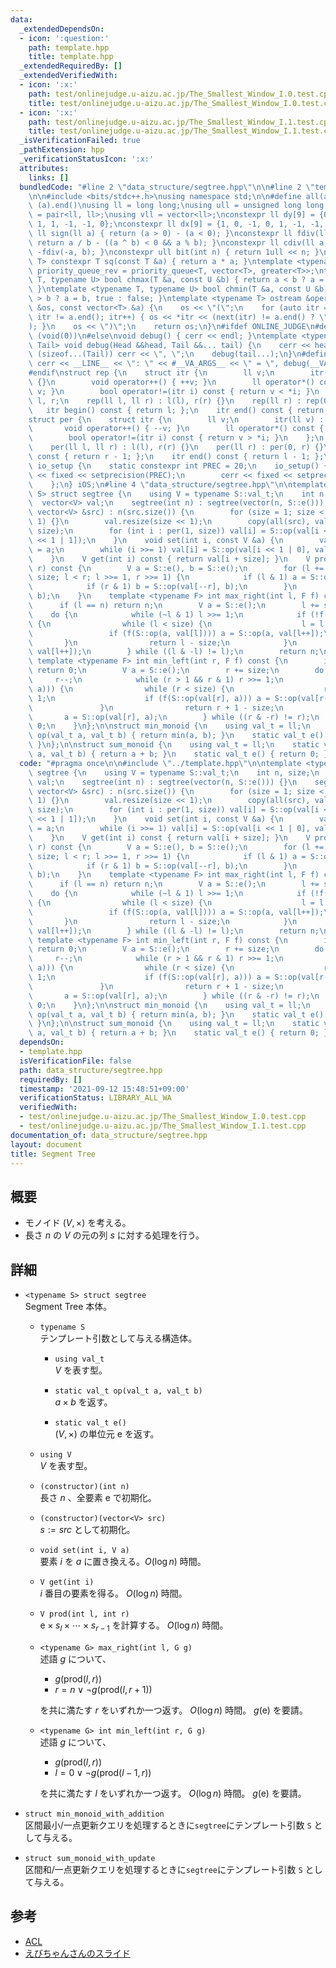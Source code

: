 ```yaml
---
data:
  _extendedDependsOn:
  - icon: ':question:'
    path: template.hpp
    title: template.hpp
  _extendedRequiredBy: []
  _extendedVerifiedWith:
  - icon: ':x:'
    path: test/onlinejudge.u-aizu.ac.jp/The_Smallest_Window_I.0.test.cpp
    title: test/onlinejudge.u-aizu.ac.jp/The_Smallest_Window_I.0.test.cpp
  - icon: ':x:'
    path: test/onlinejudge.u-aizu.ac.jp/The_Smallest_Window_I.1.test.cpp
    title: test/onlinejudge.u-aizu.ac.jp/The_Smallest_Window_I.1.test.cpp
  _isVerificationFailed: true
  _pathExtension: hpp
  _verificationStatusIcon: ':x:'
  attributes:
    links: []
  bundledCode: "#line 2 \"data_structure/segtree.hpp\"\n\n#line 2 \"template.hpp\"\
    \n\n#include <bits/stdc++.h>\nusing namespace std;\n\n#define all(a) (a).begin(),\
    \ (a).end()\nusing ll = long long;\nusing ull = unsigned long long;\nusing pll\
    \ = pair<ll, ll>;\nusing vll = vector<ll>;\nconstexpr ll dy[9] = {0, 1, 0, -1,\
    \ 1, 1, -1, -1, 0};\nconstexpr ll dx[9] = {1, 0, -1, 0, 1, -1, -1, 1, 0};\nconstexpr\
    \ ll sign(ll a) { return (a > 0) - (a < 0); }\nconstexpr ll fdiv(ll a, ll b) {\
    \ return a / b - ((a ^ b) < 0 && a % b); }\nconstexpr ll cdiv(ll a, ll b) { return\
    \ -fdiv(-a, b); }\nconstexpr ull bit(int n) { return 1ull << n; }\ntemplate <typename\
    \ T> constexpr T sq(const T &a) { return a * a; }\ntemplate <typename T> using\
    \ priority_queue_rev = priority_queue<T, vector<T>, greater<T>>;\ntemplate <typename\
    \ T, typename U> bool chmax(T &a, const U &b) { return a < b ? a = b, true : false;\
    \ }\ntemplate <typename T, typename U> bool chmin(T &a, const U &b) { return a\
    \ > b ? a = b, true : false; }\ntemplate <typename T> ostream &operator<<(ostream\
    \ &os, const vector<T> &a) {\n    os << \"(\";\n    for (auto itr = a.begin();\
    \ itr != a.end(); itr++) { os << *itr << (next(itr) != a.end() ? \", \" : \"\"\
    ); }\n    os << \")\";\n    return os;\n}\n#ifdef ONLINE_JUDGE\n#define dump(...)\
    \ (void(0))\n#else\nvoid debug() { cerr << endl; }\ntemplate <typename Head, typename...\
    \ Tail> void debug(Head &&head, Tail &&... tail) {\n    cerr << head;\n    if\
    \ (sizeof...(Tail)) cerr << \", \";\n    debug(tail...);\n}\n#define dump(...)\
    \ cerr << __LINE__ << \": \" << #__VA_ARGS__ << \" = \", debug(__VA_ARGS__)\n\
    #endif\nstruct rep {\n    struct itr {\n        ll v;\n        itr(ll v) : v(v)\
    \ {}\n        void operator++() { ++v; }\n        ll operator*() const { return\
    \ v; }\n        bool operator!=(itr i) const { return v < *i; }\n    };\n    ll\
    \ l, r;\n    rep(ll l, ll r) : l(l), r(r) {}\n    rep(ll r) : rep(0, r) {}\n \
    \   itr begin() const { return l; };\n    itr end() const { return r; };\n};\n\
    struct per {\n    struct itr {\n        ll v;\n        itr(ll v) : v(v) {}\n \
    \       void operator++() { --v; }\n        ll operator*() const { return v; }\n\
    \        bool operator!=(itr i) const { return v > *i; }\n    };\n    ll l, r;\n\
    \    per(ll l, ll r) : l(l), r(r) {}\n    per(ll r) : per(0, r) {}\n    itr begin()\
    \ const { return r - 1; };\n    itr end() const { return l - 1; };\n};\nstruct\
    \ io_setup {\n    static constexpr int PREC = 20;\n    io_setup() {\n        cout\
    \ << fixed << setprecision(PREC);\n        cerr << fixed << setprecision(PREC);\n\
    \    };\n} iOS;\n#line 4 \"data_structure/segtree.hpp\"\n\ntemplate <typename\
    \ S> struct segtree {\n    using V = typename S::val_t;\n    int n, size;\n  \
    \  vector<V> val;\n    segtree(int n) : segtree(vector(n, S::e())) {}\n    segtree(const\
    \ vector<V> &src) : n(src.size()) {\n        for (size = 1; size < n; size <<=\
    \ 1) {}\n        val.resize(size << 1);\n        copy(all(src), val.begin() +\
    \ size);\n        for (int i : per(1, size)) val[i] = S::op(val[i << 1 | 0], val[i\
    \ << 1 | 1]);\n    }\n    void set(int i, const V &a) {\n        val[i += size]\
    \ = a;\n        while (i >>= 1) val[i] = S::op(val[i << 1 | 0], val[i << 1 | 1]);\n\
    \    }\n    V get(int i) const { return val[i + size]; }\n    V prod(int l, int\
    \ r) const {\n        V a = S::e(), b = S::e();\n        for (l += size, r +=\
    \ size; l < r; l >>= 1, r >>= 1) {\n            if (l & 1) a = S::op(a, val[l++]);\n\
    \            if (r & 1) b = S::op(val[--r], b);\n        }\n        return S::op(a,\
    \ b);\n    }\n    template <typename F> int max_right(int l, F f) const {\n  \
    \      if (l == n) return n;\n        V a = S::e();\n        l += size;\n    \
    \    do {\n            while (~l & 1) l >>= 1;\n            if (!f(S::op(a, val[l])))\
    \ {\n                while (l < size) {\n                    l = l << 1;\n   \
    \                 if (f(S::op(a, val[l]))) a = S::op(a, val[l++]);\n         \
    \       }\n                return l - size;\n            }\n            a = S::op(a,\
    \ val[l++]);\n        } while ((l & -l) != l);\n        return n;\n    }\n   \
    \ template <typename F> int min_left(int r, F f) const {\n        if (r == 0)\
    \ return 0;\n        V a = S::e();\n        r += size;\n        do {\n       \
    \     r--;\n            while (r > 1 && r & 1) r >>= 1;\n            if (!f(S::op(val[r],\
    \ a))) {\n                while (r < size) {\n                    r = r << 1 |\
    \ 1;\n                    if (f(S::op(val[r], a))) a = S::op(val[r--], a);\n \
    \               }\n                return r + 1 - size;\n            }\n     \
    \       a = S::op(val[r], a);\n        } while ((r & -r) != r);\n        return\
    \ 0;\n    }\n};\n\nstruct min_monoid {\n    using val_t = ll;\n    static val_t\
    \ op(val_t a, val_t b) { return min(a, b); }\n    static val_t e() { return LLONG_MAX;\
    \ }\n};\n\nstruct sum_monoid {\n    using val_t = ll;\n    static val_t op(val_t\
    \ a, val_t b) { return a + b; }\n    static val_t e() { return 0; }\n};\n"
  code: "#pragma once\n\n#include \"../template.hpp\"\n\ntemplate <typename S> struct\
    \ segtree {\n    using V = typename S::val_t;\n    int n, size;\n    vector<V>\
    \ val;\n    segtree(int n) : segtree(vector(n, S::e())) {}\n    segtree(const\
    \ vector<V> &src) : n(src.size()) {\n        for (size = 1; size < n; size <<=\
    \ 1) {}\n        val.resize(size << 1);\n        copy(all(src), val.begin() +\
    \ size);\n        for (int i : per(1, size)) val[i] = S::op(val[i << 1 | 0], val[i\
    \ << 1 | 1]);\n    }\n    void set(int i, const V &a) {\n        val[i += size]\
    \ = a;\n        while (i >>= 1) val[i] = S::op(val[i << 1 | 0], val[i << 1 | 1]);\n\
    \    }\n    V get(int i) const { return val[i + size]; }\n    V prod(int l, int\
    \ r) const {\n        V a = S::e(), b = S::e();\n        for (l += size, r +=\
    \ size; l < r; l >>= 1, r >>= 1) {\n            if (l & 1) a = S::op(a, val[l++]);\n\
    \            if (r & 1) b = S::op(val[--r], b);\n        }\n        return S::op(a,\
    \ b);\n    }\n    template <typename F> int max_right(int l, F f) const {\n  \
    \      if (l == n) return n;\n        V a = S::e();\n        l += size;\n    \
    \    do {\n            while (~l & 1) l >>= 1;\n            if (!f(S::op(a, val[l])))\
    \ {\n                while (l < size) {\n                    l = l << 1;\n   \
    \                 if (f(S::op(a, val[l]))) a = S::op(a, val[l++]);\n         \
    \       }\n                return l - size;\n            }\n            a = S::op(a,\
    \ val[l++]);\n        } while ((l & -l) != l);\n        return n;\n    }\n   \
    \ template <typename F> int min_left(int r, F f) const {\n        if (r == 0)\
    \ return 0;\n        V a = S::e();\n        r += size;\n        do {\n       \
    \     r--;\n            while (r > 1 && r & 1) r >>= 1;\n            if (!f(S::op(val[r],\
    \ a))) {\n                while (r < size) {\n                    r = r << 1 |\
    \ 1;\n                    if (f(S::op(val[r], a))) a = S::op(val[r--], a);\n \
    \               }\n                return r + 1 - size;\n            }\n     \
    \       a = S::op(val[r], a);\n        } while ((r & -r) != r);\n        return\
    \ 0;\n    }\n};\n\nstruct min_monoid {\n    using val_t = ll;\n    static val_t\
    \ op(val_t a, val_t b) { return min(a, b); }\n    static val_t e() { return LLONG_MAX;\
    \ }\n};\n\nstruct sum_monoid {\n    using val_t = ll;\n    static val_t op(val_t\
    \ a, val_t b) { return a + b; }\n    static val_t e() { return 0; }\n};"
  dependsOn:
  - template.hpp
  isVerificationFile: false
  path: data_structure/segtree.hpp
  requiredBy: []
  timestamp: '2021-09-12 15:48:51+09:00'
  verificationStatus: LIBRARY_ALL_WA
  verifiedWith:
  - test/onlinejudge.u-aizu.ac.jp/The_Smallest_Window_I.0.test.cpp
  - test/onlinejudge.u-aizu.ac.jp/The_Smallest_Window_I.1.test.cpp
documentation_of: data_structure/segtree.hpp
layout: document
title: Segment Tree
---
```


## 概要
- モノイド $(V, \times)$ を考える。
- 長さ $n$ の $V$ の元の列 $s$ に対する処理を行う。

## 詳細

- `<typename S> struct segtree`  
    Segment Tree 本体。

    - `typename S`  
        テンプレート引数として与える構造体。

        - `using val_t`  
            $V$ を表す型。

        - `static val_t op(val_t a, val_t b)`  
            $a \times b$ を返す。
        
        - `static val_t e()`  
            $(V, \times)$ の単位元 $\mathrm{e}$ を返す。

    - `using V`  
        $V$ を表す型。

    - `(constructor)(int n)`  
        長さ $n$ 、全要素 $\mathrm{e}$ で初期化。

    - `(constructor)(vector<V> src)`  
        $s := src$ として初期化。

    - `void set(int i, V a)`  
        要素 $i$ を $a$ に置き換える。$O(\log n)$ 時間。

    - `V get(int i)`  
        $i$ 番目の要素を得る。 $O(\log n)$ 時間。
    
    - `V prod(int l, int r)`  
        $\mathrm{e} \times s_l \times \cdots \times s_{r-1}$ を計算する。 $O(\log n)$ 時間。

    - `<typename G> max_right(int l, G g)`  
        述語 $g$ について、
        - $g(\mathrm{prod}(l, r))$
        - $r = n \lor \lnot g(\mathrm{prod}(l, r + 1))$

        を共に満たす $r$ をいずれか一つ返す。 $O(\log n)$ 時間。 $g(\mathrm{e})$ を要請。


    - `<typename G> int min_left(int r, G g)`  
        述語 $g$ について、
        - $g(\mathrm{prod}(l, r))$
        - $l = 0 \lor \lnot g(\mathrm{prod}(l - 1, r))$

        を共に満たす $l$ をいずれか一つ返す。 $O(\log n)$ 時間。 $g(\mathrm{e})$ を要請。

- `struct min_monoid_with_addition`  
    区間最小/一点更新クエリを処理するときに`segtree`にテンプレート引数 `S` として与える。

- `struct sum_monoid_with_update`  
    区間和/一点更新クエリを処理するときに`segtree`にテンプレート引数 `S` として与える。

## 参考
- [ACL](https://atcoder.github.io/ac-library/production/document_ja/segtree.html)
- [えびちゃんさんのスライド](https://hcpc-hokudai.github.io/archive/structure_segtree_001.pdf)